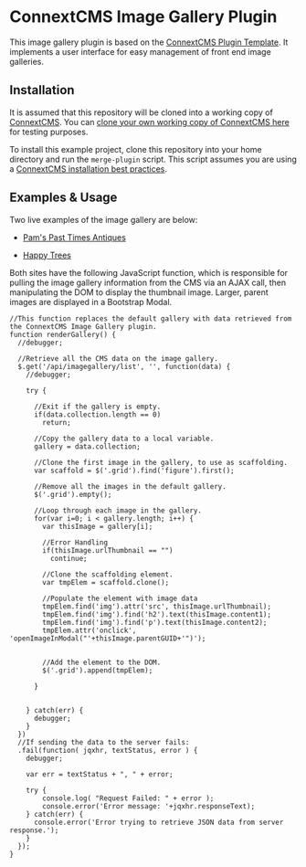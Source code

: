 # ConnextCMS Image Gallery Plugin

This image gallery plugin is based on the [ConnextCMS Plugin Template](https://github.com/skagitpublishing/plugin-template-connextcms).
It implements a user interface for easy management of front end image galleries.

## Installation
It is assumed that this repository will be cloned into a working copy of [ConnextCMS](http://connextcms.com/). 
You can [clone your own working copy of ConnextCMS here](http://connextcms.com/page/clone-your-own) for testing purposes.

To install this example project, clone this repository into your home directory and run the `merge-plugin` script. This script assumes you are using a [ConnextCMS installation best practices](https://github.com/skagitpublishing/ConnextCMS/wiki/2.-Installation#installation-best-practice).
 

## Examples & Usage
Two live examples of the image gallery are below:

* [Pam's Past Times Antiques](http://www.pamspasttimes.com/)

* [Happy Trees](http://happytreesi90.com/)

Both sites have the following JavaScript function, which is responsible for pulling the image gallery information
from the CMS via an AJAX call, then manipulating the DOM to display the thumbnail image. Larger, parent images
are displayed in a Bootstrap Modal.

```
//This function replaces the default gallery with data retrieved from the ConnextCMS Image Gallery plugin.
function renderGallery() {
  //debugger;

  //Retrieve all the CMS data on the image gallery.
  $.get('/api/imagegallery/list', '', function(data) {
    //debugger;

    try {

      //Exit if the gallery is empty.
      if(data.collection.length == 0)
        return;

      //Copy the gallery data to a local variable.
      gallery = data.collection;

      //Clone the first image in the gallery, to use as scaffolding.
      var scaffold = $('.grid').find('figure').first();

      //Remove all the images in the default gallery.
      $('.grid').empty();

      //Loop through each image in the gallery.
      for(var i=0; i < gallery.length; i++) {
        var thisImage = gallery[i];

        //Error Handling
        if(thisImage.urlThumbnail == "")
          continue;

        //Clone the scaffolding element.
        var tmpElem = scaffold.clone();

        //Populate the element with image data
        tmpElem.find('img').attr('src', thisImage.urlThumbnail);
        tmpElem.find('img').find('h2').text(thisImage.content1);
        tmpElem.find('img').find('p').text(thisImage.content2);
        tmpElem.attr('onclick', 'openImageInModal("'+thisImage.parentGUID+'")');


        //Add the element to the DOM.
        $('.grid').append(tmpElem);

      }


    } catch(err) {
      debugger;
    }
  })
  //If sending the data to the server fails:
  .fail(function( jqxhr, textStatus, error ) {
    debugger;

    var err = textStatus + ", " + error;

    try {
        console.log( "Request Failed: " + error );
        console.error('Error message: '+jqxhr.responseText);
    } catch(err) {
      console.error('Error trying to retrieve JSON data from server response.');
    }            
  });
}
```
